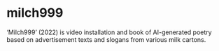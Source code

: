 # milch999
  ‘Milch999’ (2022)  is video installation and book of AI-generated poetry based on advertisement texts and slogans from various milk cartons.
